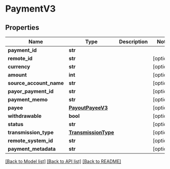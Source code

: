 # PaymentV3

## Properties
Name | Type | Description | Notes
------------ | ------------- | ------------- | -------------
**payment_id** | **str** |  | 
**remote_id** | **str** |  | [optional] 
**currency** | **str** |  | [optional] 
**amount** | **int** |  | [optional] 
**source_account_name** | **str** |  | [optional] 
**payor_payment_id** | **str** |  | [optional] 
**payment_memo** | **str** |  | [optional] 
**payee** | [**PayoutPayeeV3**](PayoutPayeeV3.md) |  | [optional] 
**withdrawable** | **bool** |  | [optional] 
**status** | **str** |  | [optional] 
**transmission_type** | [**TransmissionType**](TransmissionType.md) |  | [optional] 
**remote_system_id** | **str** |  | [optional] 
**payment_metadata** | **str** |  | [optional] 

[[Back to Model list]](../README.md#documentation-for-models) [[Back to API list]](../README.md#documentation-for-api-endpoints) [[Back to README]](../README.md)


